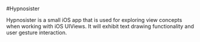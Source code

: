 #Hypnosister

Hypnosister is a small iOS app that is used for exploring view concepts when working with iOS UIViews. It will exhibit text drawing functionality and user gesture interaction.